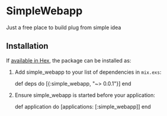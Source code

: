 # SimpleWebapp

Just a free place to build plug from simple idea

## Installation

If [available in Hex](https://hex.pm/docs/publish), the package can be installed as:

  1. Add simple_webapp to your list of dependencies in `mix.exs`:

        def deps do
          [{:simple_webapp, "~> 0.0.1"}]
        end

  2. Ensure simple_webapp is started before your application:

        def application do
          [applications: [:simple_webapp]]
        end

